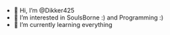 - 👋 Hi, I’m @Dikker425
- 👀 I’m interested in SoulsBorne :) and Programming :)
- 🌱 I’m currently learning everything

<!---
Dikker425/Dikker425 is a ✨ special ✨ repository because its `README.md` (this file) appears on your GitHub profile.
You can click the Preview link to take a look at your changes.
--->
